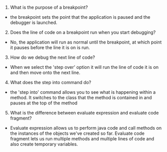 1. What is the purpose of a breakpoint?
  - the breakpoint sets the point that the application is paused and the debugger is launched.

2.  Does the line of code on a breakpoint run when you start debugging?
  - No, the application will run as normal until the breakpoint, at which point it pauses before the line it is on is run.

3. How do we debug the next line of code?
  - When we select the 'step over' option it will run the line of code it is on and then move onto the next  line.

4. What does the step into command do?
  - the 'step into' command allows you to see what is happening within a method. It switches to the class that the method is contained in and pauses at the top of the method

5. What is the difference between evaluate expression and evaluate code fragment?
  - Evaluate expression allows us to perform java code and call methods on the instances of the objects   we've created so far.
  Evaluate code fragment lets us run multiple methods and multiple lines of code and also create temporary variables.
